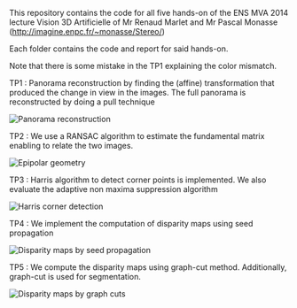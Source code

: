 This repository contains the code for all five hands-on of the ENS MVA 2014 lecture Vision 3D Artificielle of Mr Renaud Marlet and Mr Pascal Monasse (http://imagine.enpc.fr/~monasse/Stereo/)

Each folder contains the code and report for said hands-on.

Note that there is some mistake in the TP1 explaining the color mismatch.

TP1 : Panorama reconstruction by finding the (affine) transformation that produced the change in view in the images. The full panorama is reconstructed by doing a pull technique

![Panorama reconstruction](http://www.alth.fr/gallery/TP_vision/TP1_Full_compressed.jpg)

TP2 : We use a RANSAC algorithm to estimate the fundamental matrix enabling to relate the two images.

![Epipolar geometry](http://www.alth.fr/gallery/TP_vision/TP2_2_compressed.jpg)

TP3 : Harris algorithm to detect corner points is implemented. We also evaluate the adaptive non maxima suppression algorithm

![Harris corner detection](http://www.alth.fr/gallery/TP_vision/TP3_compressed.jpg)

TP4 : We implement the computation of disparity maps using seed propagation

![Disparity maps by seed propagation](http://www.alth.fr/gallery/TP_vision/TP4_12_compressed.jpg)

TP5 : We compute the disparity maps using graph-cut method. Additionally, graph-cut is used for segmentation.

![Disparity maps by graph cuts](http://www.alth.fr/gallery/TP_vision/TP5_12_compressed.jpg)

